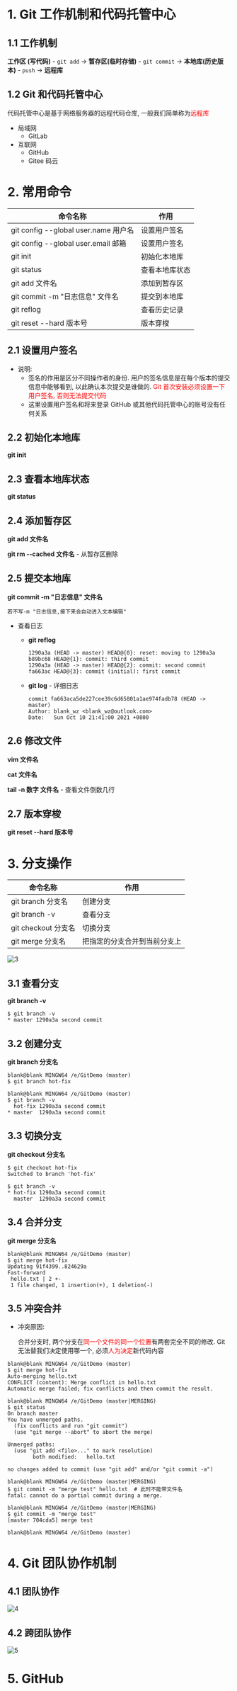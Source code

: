 # 1. Git 工作机制和代码托管中心

## 1.1 工作机制

**工作区 (写代码)** - `git add` -> **暂存区(临时存储)** - `git commit` -> **本地库(历史版本)** - `push` -> **远程库**



## 1.2 Git 和代码托管中心

代码托管中心是基于网络服务器的远程代码仓库, 一般我们简单称为<font color='red'>远程库</font>

+ 局域网
  - GitLab
+ 互联网
  + GitHub
  + Gitee 码云



# 2. 常用命令

| 命令名称                             | 作用           |
| ------------------------------------ | -------------- |
| git config --global user.name 用户名 | 设置用户签名   |
| git config --global user.email 邮箱  | 设置用户签名   |
| git init                             | 初始化本地库   |
| git status                           | 查看本地库状态 |
| git add 文件名                       | 添加到暂存区   |
| git commit -m "日志信息" 文件名      | 提交到本地库   |
| git reflog                           | 查看历史记录   |
| git reset --hard 版本号              | 版本穿梭       |

## 2.1 设置用户签名

+ 说明:
  + 签名的作用是区分不同操作者的身份. 用户的签名信息是在每个版本的提交信息中能够看到, 以此确认本次提交是谁做的. <font color='red'>Git 首次安装必须设置一下用户签名, 否则无法提交代码</font>
  + 这里设置用户签名和将来登录 GitHub 或其他代码托管中心的账号没有任何关系



## 2.2 初始化本地库

**git init**



## 2.3 查看本地库状态

**git status**



## 2.4 添加暂存区

**git add 文件名**

**git rm --cached 文件名** - 从暂存区删除



## 2.5 提交本地库

**git commit -m "日志信息" 文件名**

`若不写-m "日志信息,接下来会自动进入文本编辑"`

+ 查看日志

  + **git reflog**

    ````git
    1290a3a (HEAD -> master) HEAD@{0}: reset: moving to 1290a3a
    b89bc68 HEAD@{1}: commit: third commit
    1290a3a (HEAD -> master) HEAD@{2}: commit: second commit
    fa663ac HEAD@{3}: commit (initial): first commit
    ````

    

  + **git log**  - 详细日志

    ````
    commit fa663aca5de227cee39c6d65801a1ae974fadb78 (HEAD -> master)
    Author: blank_wz <blank_wz@outlook.com>
    Date:   Sun Oct 10 21:41:00 2021 +0800
    ````

    



## 2.6 修改文件

**vim 文件名**

**cat 文件名**

**tail -n 数字 文件名**  - 查看文件倒数几行



## 2.7 版本穿梭

**git reset --hard 版本号**



# 3. 分支操作

| 命令名称            | 作用                         |
| ------------------- | ---------------------------- |
| git branch 分支名   | 创建分支                     |
| git branch -v       | 查看分支                     |
| git checkout 分支名 | 切换分支                     |
| git merge 分支名    | 把指定的分支合并到当前分支上 |

![3](https://raw.githubusercontent.com/blank-wz/typoraimage/main/images/2022/03/23/6175833afb5a694ae54fa9b3f94eeada-3-819070.png)

## 3.1 查看分支

**git branch -v**

````
$ git branch -v
* master 1290a3a second commit
````



## 3.2 创建分支

**git branch 分支名**

````
blank@blank MINGW64 /e/GitDemo (master)
$ git branch hot-fix

blank@blank MINGW64 /e/GitDemo (master)
$ git branch -v
  hot-fix 1290a3a second commit
* master  1290a3a second commit
````



## 3.3 切换分支

**git checkout 分支名**

````
$ git checkout hot-fix
Switched to branch 'hot-fix'

$ git branch -v
* hot-fix 1290a3a second commit
  master  1290a3a second commit
````



## 3.4 合并分支

**git merge 分支名**

````
blank@blank MINGW64 /e/GitDemo (master)
$ git merge hot-fix
Updating 91f4399..824629a
Fast-forward
 hello.txt | 2 +-
 1 file changed, 1 insertion(+), 1 deletion(-)
````



## 3.5 冲突合并

+ 冲突原因:

  合并分支时, 两个分支在<font color='red'>同一个文件的同一个位置</font>有两套完全不同的修改. Git 无法替我们决定使用哪一个, 必须<font color='red'>人为决定</font>新代码内容



````
blank@blank MINGW64 /e/GitDemo (master)
$ git merge hot-fix
Auto-merging hello.txt
CONFLICT (content): Merge conflict in hello.txt
Automatic merge failed; fix conflicts and then commit the result.

blank@blank MINGW64 /e/GitDemo (master|MERGING)
$ git status
On branch master
You have unmerged paths.
  (fix conflicts and run "git commit")
  (use "git merge --abort" to abort the merge)

Unmerged paths:
  (use "git add <file>..." to mark resolution)
        both modified:   hello.txt

no changes added to commit (use "git add" and/or "git commit -a")

blank@blank MINGW64 /e/GitDemo (master|MERGING)
$ git commit -m "merge test" hello.txt  # 此时不能带文件名
fatal: cannot do a partial commit during a merge.

blank@blank MINGW64 /e/GitDemo (master|MERGING)
$ git commit -m "merge test"
[master 704cda5] merge test

blank@blank MINGW64 /e/GitDemo (master)
````



# 4. Git 团队协作机制

## 4.1 **团队协作**

![4](https://raw.githubusercontent.com/blank-wz/typoraimage/main/images/2022/03/23/5ac429fb43432a461d9118f48c5a8e21-4-f75bd0.png)



## 4.2 **跨团队协作**

![5](https://raw.githubusercontent.com/blank-wz/typoraimage/main/images/2022/03/23/ad25fd9faf94d0283da97a8178b844a6-5-4be3ef.png)





# 5. GitHub



























